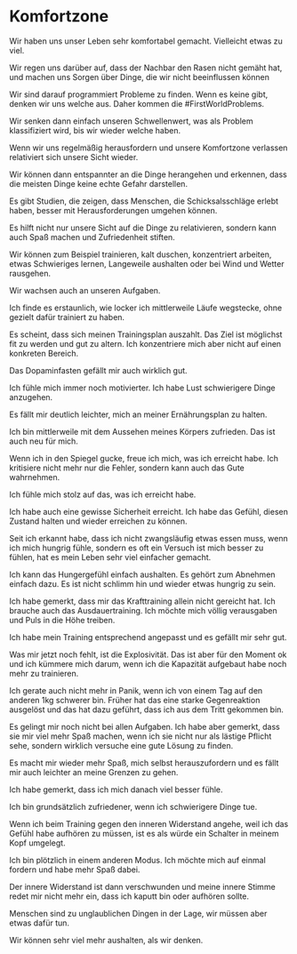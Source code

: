# Komfortzone

Wir haben uns unser Leben sehr komfortabel gemacht. Vielleicht etwas zu viel.

Wir regen uns darüber auf, dass der Nachbar den Rasen nicht gemäht hat, und machen uns Sorgen über Dinge, die wir nicht beeinflussen können

Wir sind darauf programmiert Probleme zu finden. Wenn es keine gibt, denken wir uns welche aus. Daher kommen die #FirstWorldProblems.

Wir senken dann einfach unseren Schwellenwert, was als Problem klassifiziert wird, bis wir wieder welche haben.

Wenn wir uns regelmäßig herausfordern und unsere Komfortzone verlassen relativiert sich unsere Sicht wieder.

Wir können dann entspannter an die Dinge herangehen und erkennen, dass die meisten Dinge keine echte Gefahr darstellen.

Es gibt Studien, die zeigen, dass Menschen, die Schicksalsschläge erlebt haben, besser mit Herausforderungen umgehen können.

Es hilft nicht nur unsere Sicht auf die Dinge zu relativieren, sondern kann auch Spaß machen und Zufriedenheit stiften.

Wir können zum Beispiel trainieren, kalt duschen, konzentriert arbeiten, etwas Schwieriges lernen, Langeweile aushalten oder bei Wind und Wetter rausgehen.

Wir wachsen auch an unseren Aufgaben.

Ich finde es erstaunlich, wie locker ich mittlerweile Läufe wegstecke, ohne gezielt dafür trainiert zu haben.

Es scheint, dass sich meinen Trainingsplan auszahlt. Das Ziel ist möglichst fit zu werden und gut zu altern. Ich konzentriere mich aber nicht auf einen konkreten Bereich.

Das Dopaminfasten gefällt mir auch wirklich gut.

Ich fühle mich immer noch motivierter. Ich habe Lust schwierigere Dinge anzugehen.

Es fällt mir deutlich leichter, mich an meiner Ernährungsplan zu halten.

Ich bin mittlerweile mit dem Aussehen meines Körpers zufrieden. Das ist auch neu für mich.

Wenn ich in den Spiegel gucke, freue ich mich, was ich erreicht habe. Ich kritisiere nicht mehr nur die Fehler, sondern kann auch das Gute wahrnehmen.

Ich fühle mich stolz auf das, was ich erreicht habe.

Ich habe auch eine gewisse Sicherheit erreicht. Ich habe das Gefühl, diesen Zustand halten und wieder erreichen zu können.

Seit ich erkannt habe, dass ich nicht zwangsläufig etwas essen muss, wenn ich mich hungrig fühle, sondern es oft ein Versuch ist mich besser zu fühlen, hat es mein Leben sehr viel einfacher gemacht.

Ich kann das Hungergefühl einfach aushalten. Es gehört zum Abnehmen einfach dazu. Es ist nicht schlimm hin und wieder etwas hungrig zu sein.

Ich habe gemerkt, dass mir das Krafttraining allein nicht gereicht hat. Ich brauche auch das Ausdauertraining. Ich möchte mich völlig verausgaben und Puls in die Höhe treiben.

Ich habe mein Training entsprechend angepasst und es gefällt mir sehr gut.

Was mir jetzt noch fehlt, ist die Explosivität. Das ist aber für den Moment ok und ich kümmere mich darum, wenn ich die Kapazität aufgebaut habe noch mehr zu trainieren.

Ich gerate auch nicht mehr in Panik, wenn ich von einem Tag auf den anderen 1kg schwerer bin. Früher hat das eine starke Gegenreaktion ausgelöst und das hat dazu geführt, dass ich aus dem Tritt gekommen bin.

Es gelingt mir noch nicht bei allen Aufgaben. Ich habe aber gemerkt, dass sie mir viel mehr Spaß machen, wenn ich sie nicht nur als lästige Pflicht sehe, sondern wirklich versuche eine gute Lösung zu finden.

Es macht mir wieder mehr Spaß, mich selbst herauszufordern und es fällt mir auch leichter an meine Grenzen zu gehen.

Ich habe gemerkt, dass ich mich danach viel besser fühle.

Ich bin grundsätzlich zufriedener, wenn ich schwierigere Dinge tue.

Wenn ich beim Training gegen den inneren Widerstand angehe, weil ich das Gefühl habe aufhören zu müssen, ist es als würde ein Schalter in meinem Kopf umgelegt.

Ich bin plötzlich in einem anderen Modus. Ich möchte mich auf einmal fordern und habe mehr Spaß dabei.

Der innere Widerstand ist dann verschwunden und meine innere Stimme redet mir nicht mehr ein, dass ich kaputt bin oder aufhören sollte.

Menschen sind zu unglaublichen Dingen in der Lage, wir müssen aber etwas dafür tun.

Wir können sehr viel mehr aushalten, als wir denken.

